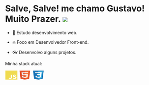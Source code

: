 <h1>Salve, Salve! me chamo Gustavo! Muito Prazer. <img src="https://raw.githubusercontent.com/kaueMarques/kaueMarques/master/hi.gif" width="30px"></h1> 

- 🌱 Estudo desenvolvimento web.
 
- 🔥 Foco em Desenvolvedor Front-end.

- 👓 Desenvolvo alguns projetos. <br/>

Minha stack atual:
<div style="display: inline_block">
  <img align="center" alt="Js" height="30" width="40" src="https://raw.githubusercontent.com/devicons/devicon/master/icons/javascript/javascript-plain.svg">
  <img align="center" alt="HTML" height="30" width="40" src="https://raw.githubusercontent.com/devicons/devicon/master/icons/html5/html5-original.svg">
  <img align="center" alt="CSS" height="30" width="40" src="https://raw.githubusercontent.com/devicons/devicon/master/icons/css3/css3-original.svg">
</div>
 

